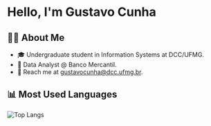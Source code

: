 # Hello, I'm Gustavo Cunha

## 👨‍💻 About Me

- 🎓 Undergraduate student in Information Systems at DCC/UFMG.
- 👔 Data Analyst @ Banco Mercantil.
- 📧 Reach me at gustavocunha@dcc.ufmg.br.

## 📊 Most Used Languages

![Top Langs](https://github-readme-stats.vercel.app/api/top-langs/?username=gustavofcunha&layout=compact)
